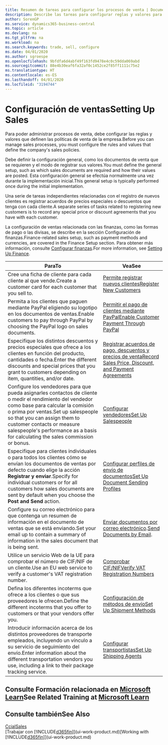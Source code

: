 ```yaml
---
title: Resumen de tareas para configurar los procesos de venta | Documentos de Microsoft
description: Describe las tareas para configurar reglas y valores para definir las directivas y los procesos de ventas.
author: SorenGP
ms.service: dynamics365-business-central
ms.topic: article
ms.devlang: na
ms.tgt_pltfrm: na
ms.workload: na
ms.search.keywords: trade, sell, configure
ms.date: 04/01/2020
ms.author: sgroespe
ms.openlocfilehash: 9bfdfa6d4abf49f163fd9478e4c0c59dda069abd
ms.sourcegitcommit: 88e4b30eaf6fa32af0c1452ce2f85ff1111c75e2
ms.translationtype: HT
ms.contentlocale: es-ES
ms.lasthandoff: 04/01/2020
ms.locfileid: "3194744"
---
```

# <a name="setting-up-sales"></a><span data-ttu-id="3c689-103">Configuración de ventas</span><span class="sxs-lookup"><span data-stu-id="3c689-103">Setting Up Sales</span></span>
<span data-ttu-id="3c689-104">Para poder administrar procesos de venta, debe configurar las reglas y valores que definen las políticas de venta de la empresa.</span><span class="sxs-lookup"><span data-stu-id="3c689-104">Before you can manage sales processes, you must configure the rules and values that define the company's sales policies.</span></span>

<span data-ttu-id="3c689-105">Debe definir la configuración general, como los documentos de venta que se requieren y el modo de registrar sus valores.</span><span class="sxs-lookup"><span data-stu-id="3c689-105">You must define the general setup, such as which sales documents are required and how their values are posted.</span></span> <span data-ttu-id="3c689-106">Esta configuración general se efectúa normalmente una vez durante la implementación inicial.</span><span class="sxs-lookup"><span data-stu-id="3c689-106">This general setup is typically performed once during the initial implementation.</span></span>

<span data-ttu-id="3c689-107">Una serie de tareas independientes relacionadas con el registro de nuevos clientes es registrar acuerdos de precios especiales o descuentos que tenga con cada cliente.</span><span class="sxs-lookup"><span data-stu-id="3c689-107">A separate series of tasks related to registering new customers is to record any special price or discount agreements that you have with each customer.</span></span>

<span data-ttu-id="3c689-108">La configuración de ventas relacionada con las finanzas, como las formas de pago o las divisas, se describe en la sección Configuración de finanzas.</span><span class="sxs-lookup"><span data-stu-id="3c689-108">Finance-related sales setup, such as payment methods and currencies, are covered in the Finance Setup section.</span></span> <span data-ttu-id="3c689-109">Para obtener más información, consulte [Configurar finanzas](finance-setup-finance.md).</span><span class="sxs-lookup"><span data-stu-id="3c689-109">For more information, see [Setting Up Finance](finance-setup-finance.md).</span></span>

| <span data-ttu-id="3c689-110">Para</span><span class="sxs-lookup"><span data-stu-id="3c689-110">To</span></span> | <span data-ttu-id="3c689-111">Vea</span><span class="sxs-lookup"><span data-stu-id="3c689-111">See</span></span> |
| --- | --- |
| <span data-ttu-id="3c689-112">Cree una ficha de cliente para cada cliente al que vende.</span><span class="sxs-lookup"><span data-stu-id="3c689-112">Create a customer card for each customer that you sell to.</span></span> |[<span data-ttu-id="3c689-113">Permite registrar nuevos clientes</span><span class="sxs-lookup"><span data-stu-id="3c689-113">Register New Customers</span></span>](sales-how-register-new-customers.md) |
| <span data-ttu-id="3c689-114">Permita a los clientes que paguen mediante PayPal eligiendo su logotipo en los documentos de ventas.</span><span class="sxs-lookup"><span data-stu-id="3c689-114">Enable customers to pay through PayPal by choosing the PayPal logo on sales documents.</span></span> |[<span data-ttu-id="3c689-115">Permitir el pago de clientes mediante PayPal</span><span class="sxs-lookup"><span data-stu-id="3c689-115">Enable Customer Payment Through PayPal</span></span>](sales-how-enable-payment-service-extensions.md) |
| <span data-ttu-id="3c689-116">Especifique los distintos descuentos y precios especiales que ofrece a los clientes en función del producto, cantidades o fecha.</span><span class="sxs-lookup"><span data-stu-id="3c689-116">Enter the different discounts and special prices that you grant to customers depending on item, quantities, and/or date.</span></span> |[<span data-ttu-id="3c689-117">Registrar acuerdos de pago, descuentos y precios de venta</span><span class="sxs-lookup"><span data-stu-id="3c689-117">Record Sales Price, Discount, and Payment Agreements</span></span>](sales-how-record-sales-price-discount-payment-agreements.md) |
| <span data-ttu-id="3c689-118">Configure los vendedores para que pueda asignarles contactos de cliente o medir el rendimiento del vendedor como base para calcular la comisión o prima por ventas.</span><span class="sxs-lookup"><span data-stu-id="3c689-118">Set up salespeople so that you can assign them to customer contacts or measure salespeople's performance as a basis for calculating the sales commission or bonus.</span></span> |[<span data-ttu-id="3c689-119">Configurar vendedores</span><span class="sxs-lookup"><span data-stu-id="3c689-119">Set Up Salespeople</span></span>](sales-how-setup-salespeople.md) |
| <span data-ttu-id="3c689-120">Especifique para clientes individuales o para todos los clientes cómo se envían los documentos de ventas por defecto cuando elige la acción **Registrar y enviar**.</span><span class="sxs-lookup"><span data-stu-id="3c689-120">Specify for individual customers or for all customers how sales documents are sent by default when you choose the **Post and Send** action.</span></span> |[<span data-ttu-id="3c689-121">Configurar perfiles de envío de documentos</span><span class="sxs-lookup"><span data-stu-id="3c689-121">Set Up Document Sending Profiles</span></span>](sales-how-setup-document-send-profiles.md) |
| <span data-ttu-id="3c689-122">Configure su correo electrónico para que contenga un resumen de información en el documento de ventas que se está enviando.</span><span class="sxs-lookup"><span data-stu-id="3c689-122">Set your email up to contain a summary of information in the sales document that is being sent.</span></span> |<span data-ttu-id="3c689-123">[Enviar documentos por correo electrónico](ui-how-send-documents-email.md).</span><span class="sxs-lookup"><span data-stu-id="3c689-123">[Send Documents by Email](ui-how-send-documents-email.md).</span></span> |
|<span data-ttu-id="3c689-124">Utilice un servicio Web de la UE para comprobar el número de CIF/NIF de un cliente.</span><span class="sxs-lookup"><span data-stu-id="3c689-124">Use an EU web service to verify a customer's VAT registration number.</span></span>|[<span data-ttu-id="3c689-125">Comprobar CIF/NIF</span><span class="sxs-lookup"><span data-stu-id="3c689-125">Verify VAT Registration Numbers</span></span>](finance-setup-vat.md)|
|<span data-ttu-id="3c689-126">Defina los diferentes incoterms que ofrece a los clientes o que sus proveedores le ofrecen.</span><span class="sxs-lookup"><span data-stu-id="3c689-126">Define the different incoterms that you offer to customers or that your vendors offer you.</span></span>|[<span data-ttu-id="3c689-127">Configuración de métodos de envío</span><span class="sxs-lookup"><span data-stu-id="3c689-127">Set Up Shipment Methods</span></span>](sales-how-set-up-shipment-methods.md)|
|<span data-ttu-id="3c689-128">Introducir información acerca de los distintos proveedores de transporte empleados, incluyendo un vínculo a su servicio de seguimiento del envío.</span><span class="sxs-lookup"><span data-stu-id="3c689-128">Enter information about the different transportation vendors you use, including a link to their package tracking service.</span></span>|[<span data-ttu-id="3c689-129">Configurar transportistas</span><span class="sxs-lookup"><span data-stu-id="3c689-129">Set Up Shipping Agents</span></span>](sales-how-to-set-up-shipping-agents.md)|

## <a name="see-related-training-at-microsoft-learn"></a><span data-ttu-id="3c689-130">Consulte Formación relacionada en [Microsoft Learn](/learn/paths/trade-get-started-dynamics-365-business-central/)</span><span class="sxs-lookup"><span data-stu-id="3c689-130">See Related Training at [Microsoft Learn](/learn/paths/trade-get-started-dynamics-365-business-central/)</span></span>

## <a name="see-also"></a><span data-ttu-id="3c689-131">Consulte también</span><span class="sxs-lookup"><span data-stu-id="3c689-131">See Also</span></span>
[<span data-ttu-id="3c689-132">Ccial</span><span class="sxs-lookup"><span data-stu-id="3c689-132">Sales</span></span>](sales-manage-sales.md)  
<span data-ttu-id="3c689-133">[Trabajar con [!INCLUDE[d365fin](includes/d365fin_md.md)]](ui-work-product.md)</span><span class="sxs-lookup"><span data-stu-id="3c689-133">[Working with [!INCLUDE[d365fin](includes/d365fin_md.md)]](ui-work-product.md)</span></span>

